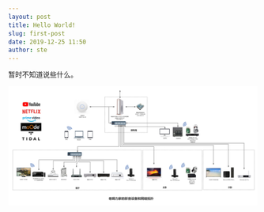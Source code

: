 ```yaml
---
layout: post
title: Hello World!
slug: first-post
date: 2019-12-25 11:50
author: ste
---
```


暂时不知道说些什么。

![hello](./images/hello.jpg)
